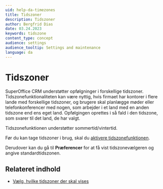 ```yaml
---
uid: help-da-timezones
title: Tidszoner
description: Tidszoner
author: Bergfrid Dias
date: 03.24.2023
keywords: tidszone
content_type: concept
audience: settings
audience_tooltip: Settings and maintenance
language: da
---
```


# Tidszoner

SuperOffice CRM understøtter opfølgninger i forskellige tidszoner. Tidszonefunktionaliteten kan være nyttig, hvis firmaet har kontorer i flere lande med forskellige tidszoner, og brugere skal planlægge møder eller telefonkonferencer med nogen, som arbejder i et land med en anden tidszone end ens eget land. Opfølgingen oprettes i så fald i den tidszone, som svarer til det land, de har valgt.

Tidszonefunktionen understøtter sommertid/vintertid.

Før du kan tage tidszoner i brug, skal du [aktivere tidszonefunktionen][1].

Derudover kan du gå til **Præferencer** for at få vist tidszonevælgeren og angive standardtidszonen.

## Relateret indhold

* [Vælg, hvilke tidszoner der skal vises][2]

<!-- Referenced links -->
[1]: enable.md
[2]: select.md

<!-- Referenced images -->
